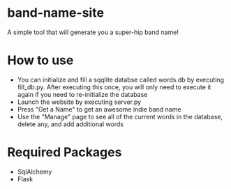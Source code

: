 # band-name-site
A simple tool that will generate you a super-hip band name!

# How to use
* You can initialize and fill a sqqlite databse called words.db by executing fill_db.py. After executing this once, you 
  will only need to execute it again if you need to re-initialize the database
* Launch the website by executing server.py
* Press "Get a Name" to get an awesome indie band name
* Use the "Manage" page to see all of the current words in the database, delete any, and add additional words

# Required Packages
* SqlAlchemy
* Flask
